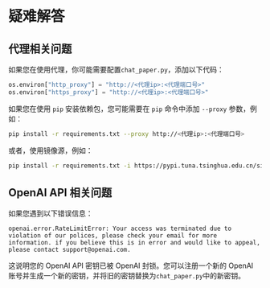 # 疑难解答
## 代理相关问题

如果您在使用代理，你可能需要配置`chat_paper.py`，添加以下代码：

```python
os.environ["http_proxy"] = "http://<代理ip>:<代理端口号>"
os.environ["https_proxy"] = "http://<代理ip>:<代理端口号>"
```

如果您在使用 `pip` 安装依赖包，您可能需要在 `pip` 命令中添加 `--proxy` 参数，例如：

```bash
pip install -r requirements.txt --proxy http://<代理ip>:<代理端口号>
``` 

或者，使用镜像源，例如：

```bash
pip install -r requirements.txt -i https://pypi.tuna.tsinghua.edu.cn/simple
```

## OpenAI API 相关问题
如果您遇到以下错误信息：

```
openai.error.RateLimitError: Your access was terminated due to violation of our polices, please check your email for more information. if you believe this is in error and would like to appeal, please contact support@openai.com.
```

这说明您的 OpenAI API 密钥已被 OpenAI 封锁。您可以注册一个新的 OpenAI 账号并生成一个新的密钥，并将旧的密钥替换为`chat_paper.py`中的新密钥。
